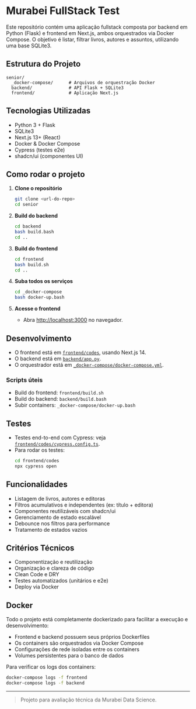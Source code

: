 # Murabei FullStack Test

Este repositório contém uma aplicação fullstack composta por backend em Python (Flask) e frontend em Next.js, ambos orquestrados via Docker Compose. O objetivo é listar, filtrar livros, autores e assuntos, utilizando uma base SQLite3.

## Estrutura do Projeto

```
senior/
  _docker-compose/      # Arquivos de orquestração Docker
  backend/              # API Flask + SQLite3
  frontend/             # Aplicação Next.js
```

## Tecnologias Utilizadas

- Python 3 + Flask
- SQLite3
- Next.js 13+ (React)
- Docker & Docker Compose
- Cypress (testes e2e)
- shadcn/ui (componentes UI)

## Como rodar o projeto

1. **Clone o repositório**
   ```sh
   git clone <url-do-repo>
   cd senior
   ```

2. **Build do backend**
   ```sh
   cd backend
   bash build.bash
   cd ..
   ```

3. **Build do frontend**
   ```sh
   cd frontend
   bash build.sh
   cd ..
   ```

4. **Suba todos os serviços**
   ```sh
   cd _docker-compose
   bash docker-up.bash
   ```

5. **Acesse o frontend**
   - Abra [http://localhost:3000](http://localhost:3000) no navegador.

## Desenvolvimento

- O frontend está em [`frontend/codes`](frontend/codes), usando Next.js 14.
- O backend está em [`backend/app.py`](backend/app.py).
- O orquestrador está em [`_docker-compose/docker-compose.yml`](_docker-compose/docker-compose.yml).

### Scripts úteis

- Build do frontend: `frontend/build.sh`
- Build do backend: `backend/build.bash`
- Subir containers: `_docker-compose/docker-up.bash`

## Testes

- Testes end-to-end com Cypress: veja [`frontend/codes/cypress.config.ts`](frontend/codes/cypress.config.ts).
- Para rodar os testes:
  ```sh
  cd frontend/codes
  npx cypress open
  ```

## Funcionalidades

- Listagem de livros, autores e editoras
- Filtros acumulativos e independentes (ex: título + editora)
- Componentes reutilizáveis com shadcn/ui
- Gerenciamento de estado escalável
- Debounce nos filtros para performance
- Tratamento de estados vazios

## Critérios Técnicos

- Componentização e reutilização
- Organização e clareza de código
- Clean Code e DRY
- Testes automatizados (unitários e e2e)
- Deploy via Docker

## Docker

Todo o projeto está completamente dockerizado para facilitar a execução e desenvolvimento:

- Frontend e backend possuem seus próprios Dockerfiles
- Os containers são orquestrados via Docker Compose
- Configurações de rede isoladas entre os containers
- Volumes persistentes para o banco de dados

Para verificar os logs dos containers:
```sh
docker-compose logs -f frontend
docker-compose logs -f backend
```

---

> Projeto para avaliação técnica da Murabei Data Science.